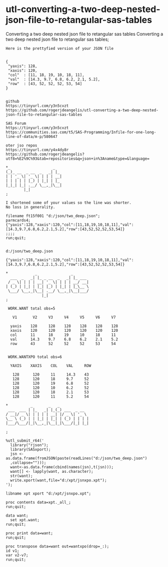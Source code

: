 # utl-converting-a-two-deep-nested-json-file-to-retangular-sas-tables
Converting a two deep nested json file to retangular sas tables
    Converting a two deep nested json file to retangular sas tables;                                                      
                                                                                                                          
    Here is the prettyfied version of your JSON file                                                                      
                                                                                                                          
                                                                                                                          
    {                                                                                                                     
     "yaxis": 128,                                                                                                        
     "xaxis": 120,                                                                                                        
     "col"  : [11, 18, 19, 10, 18, 11],                                                                                   
     "val"  : [14.3, 9.7, 6.8, 6.2, 2.1, 5.2],                                                                            
     "row"  : [43, 52, 52, 52, 53, 54]                                                                                    
    }                                                                                                                     
                                                                                                                          
                                                                                                                          
    github                                                                                                                
    https://tinyurl.com/y3n5cvzt                                                                                          
    https://github.com/rogerjdeangelis/utl-converting-a-two-deep-nested-json-file-to-retangular-sas-tables                
                                                                                                                          
    SAS Forum                                                                                                             
    https://tinyurl.com/y3n5cvzt                                                                                          
    https://communities.sas.com/t5/SAS-Programming/Infile-for-one-long-line-of-data/m-p/580647                            
                                                                                                                          
    oter jso repos                                                                                                        
    https://tinyurl.com/y4x4dy8r                                                                                          
    https://github.com/rogerjdeangelis?utf8=%E2%9C%93&tab=repositories&q=json+in%3Aname&type=&language=                   
                                                                                                                          
    *_                   _                                                                                                
    (_)_ __  _ __  _   _| |_                                                                                              
    | | '_ \| '_ \| | | | __|                                                                                             
    | | | | | |_) | |_| | |_                                                                                              
    |_|_| |_| .__/ \__,_|\__|                                                                                             
            |_|                                                                                                           
    ;                                                                                                                     
                                                                                                                          
    I shortened some of your values so the line was shorter.                                                              
    No loss in generality.                                                                                                
                                                                                                                          
    filename ft15f001 "d:/json/two_deep.json";                                                                            
    parmcards4;                                                                                                           
    {"yaxis":128,"xaxis":120,"col":[11,18,19,10,18,11],"val":[14.3,9.7,6.8,6.2,2.1,5.2],"row":[43,52,52,52,53,54]}        
    ;;;;                                                                                                                  
    run;quit;                                                                                                             
                                                                                                                          
                                                                                                                          
    d:/json/two_deep.json                                                                                                 
                                                                                                                          
    {"yaxis":128,"xaxis":120,"col":[11,18,19,10,18,11],"val":[14.3,9.7,6.8,6.2,2.1,5.2],"row":[43,52,52,52,53,54]}        
                                                                                                                          
    *            _               _                                                                                        
      ___  _   _| |_ _ __  _   _| |_ ___                                                                                  
     / _ \| | | | __| '_ \| | | | __/ __|                                                                                 
    | (_) | |_| | |_| |_) | |_| | |_\__ \                                                                                 
     \___/ \__,_|\__| .__/ \__,_|\__|___/                                                                                 
                    |_|                                                                                                   
    ;                                                                                                                     
                                                                                                                          
     WORK.WANT total obs=5                                                                                                
                                                                                                                          
       V1       V2     V3     V4     V5     V6     V7                                                                     
                                                                                                                          
      yaxis    128     128    128    128    128    128                                                                    
      xaxis    120     120    120    120    120    120                                                                    
      col      11      18     19     10     18     11                                                                     
      val      14.3    9.7    6.8    6.2    2.1    5.2                                                                    
      row      43      52     52     52     53     54                                                                     
                                                                                                                          
                                                                                                                          
     WORK.WANTXPO total obs=6                                                                                             
                                                                                                                          
      YAXIS    XAXIS    COL    VAL     ROW                                                                                
                                                                                                                          
       128      120     11     14.3    43                                                                                 
       128      120     18     9.7     52                                                                                 
       128      120     19     6.8     52                                                                                 
       128      120     10     6.2     52                                                                                 
       128      120     18     2.1     53                                                                                 
       128      120     11     5.2     54                                                                                 
                                                                                                                          
    *          _       _   _                                                                                              
     ___  ___ | |_   _| |_(_) ___  _ __                                                                                   
    / __|/ _ \| | | | | __| |/ _ \| '_ \                                                                                  
    \__ \ (_) | | |_| | |_| | (_) | | | |                                                                                 
    |___/\___/|_|\__,_|\__|_|\___/|_| |_|                                                                                 
                                                                                                                          
    ;                                                                                                                     
                                                                                                                          
    %utl_submit_r64('                                                                                                     
      library("rjson");                                                                                                   
      library(SASxport);                                                                                                  
      jsn <- as.data.frame(fromJSON(paste(readLines("d:/json/two_deep.json")                                              
      ,collapse="")));                                                                                                    
      want<-as.data.frame(cbind(names(jsn),t(jsn)));                                                                      
      want[] <- lapply(want, as.character);                                                                               
      str(want);                                                                                                          
      write.xport(want,file="d:/xpt/jsnxpo.xpt");                                                                         
    ');                                                                                                                   
                                                                                                                          
    libname xpt xport "d:/xpt/jsnxpo.xpt";                                                                                
                                                                                                                          
    proc contents data=xpt._all_;                                                                                         
    run;quit;                                                                                                             
                                                                                                                          
    data want;                                                                                                            
      set xpt.want;                                                                                                       
    run;quit;                                                                                                             
                                                                                                                          
    proc print data=want;                                                                                                 
    run;quit;                                                                                                             
                                                                                                                          
    proc transpose data=want out=wantxpo(drop=_:);                                                                        
    id v1;                                                                                                                
    var v2-v7;                                                                                                            
    run;quit;                                                                                                             
                                                                                                                          
